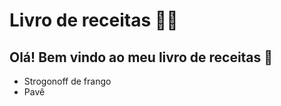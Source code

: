 # Livro de receitas :man_cook:

## Olá! Bem vindo ao meu livro de receitas :wave:

- Strogonoff de frango
- Pavê
